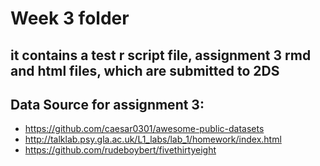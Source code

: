 # Week 3 folder
## it contains a test r script file, assignment 3 rmd and html files, which are submitted to 2DS
## Data Source for assignment 3:
* https://github.com/caesar0301/awesome-public-datasets
* http://talklab.psy.gla.ac.uk/L1_labs/lab_1/homework/index.html
* https://github.com/rudeboybert/fivethirtyeight
